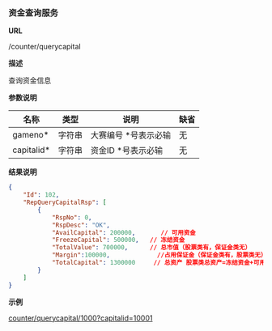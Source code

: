 
### 资金查询服务

**URL**

/counter/querycapital

**描述**

查询资金信息

**参数说明**

|名称|类型|说明|缺省|
| -------- | -------- | -------- | -------- |
|gameno\*|字符串|大赛编号 \*号表示必输|无|
|capitalid\*|字符串|资金ID \*号表示必输|无|


**结果说明**

```json
{
    "Id": 102,
    "RepQueryCapitalRsp": [
        {
            "RspNo": 0,
            "RspDesc": "OK",
            "AvailCapital": 200000,       // 可用资金
            "FreezeCapital": 500000,   // 冻结资金
            "TotalValue": 700000,      // 总市值（股票类有，保证金类无）
            "Margin":100000,             //占用保证金（保证金类有，股票类无）
            "TotalCapital": 1300000     // 总资产 股票类总资产=冻结资金+可用资金+总市值；保证金类总资产=冻结资金+可用资金(含持仓盈亏)+保证金
        }
    ]
}
```

**示例**

[counter/querycapital/1000?capitalid=10001]($APIHOST$/counter/querycapital/1000?capitalid=10001)